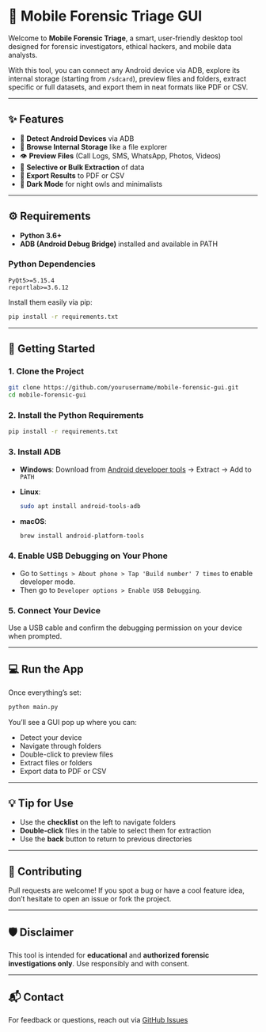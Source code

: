 # 📱 Mobile Forensic Triage GUI

Welcome to **Mobile Forensic Triage**, a smart, user-friendly desktop tool designed for forensic investigators, ethical hackers, and mobile data analysts.

With this tool, you can connect any Android device via ADB, explore its internal storage (starting from `/sdcard`), preview files and folders, extract specific or full datasets, and export them in neat formats like PDF or CSV.

---

## ✨ Features

* 🔌 **Detect Android Devices** via ADB
* 📂 **Browse Internal Storage** like a file explorer
* 👁️ **Preview Files** (Call Logs, SMS, WhatsApp, Photos, Videos)
* 💾 **Selective or Bulk Extraction** of data
* 📄 **Export Results** to PDF or CSV
* 🌙 **Dark Mode** for night owls and minimalists

---

## ⚙️ Requirements

* **Python 3.6+**
* **ADB (Android Debug Bridge)** installed and available in PATH

### Python Dependencies

```
PyQt5>=5.15.4
reportlab>=3.6.12
```

Install them easily via pip:

```bash
pip install -r requirements.txt
```

---

## 🚀 Getting Started

### 1. **Clone the Project**

```bash
git clone https://github.com/yourusername/mobile-forensic-gui.git
cd mobile-forensic-gui
```

### 2. **Install the Python Requirements**

```bash
pip install -r requirements.txt
```

### 3. **Install ADB**

* **Windows**: Download from [Android developer tools](https://developer.android.com/tools/releases/platform-tools) → Extract → Add to `PATH`
* **Linux**:

  ```bash
  sudo apt install android-tools-adb
  ```
* **macOS**:

  ```bash
  brew install android-platform-tools
  ```

### 4. **Enable USB Debugging on Your Phone**

* Go to `Settings > About phone > Tap 'Build number' 7 times` to enable developer mode.
* Then go to `Developer options > Enable USB Debugging`.

### 5. **Connect Your Device**

Use a USB cable and confirm the debugging permission on your device when prompted.

---

## 💻 Run the App

Once everything’s set:

```bash
python main.py
```

You’ll see a GUI pop up where you can:

* Detect your device
* Navigate through folders
* Double-click to preview files
* Extract files or folders
* Export data to PDF or CSV

---

## 💡 Tip for Use

* Use the **checklist** on the left to navigate folders
* **Double-click** files in the table to select them for extraction
* Use the **back** button to return to previous directories

---

## 🙌 Contributing

Pull requests are welcome! If you spot a bug or have a cool feature idea, don’t hesitate to open an issue or fork the project.

---

## 🛡️ Disclaimer

This tool is intended for **educational** and **authorized forensic investigations only**. Use responsibly and with consent.

---

## 📬 Contact

For feedback or questions, reach out via [GitHub Issues](https://github.com/yourusername/mobile-forensic-gui/issues) 
<br>
